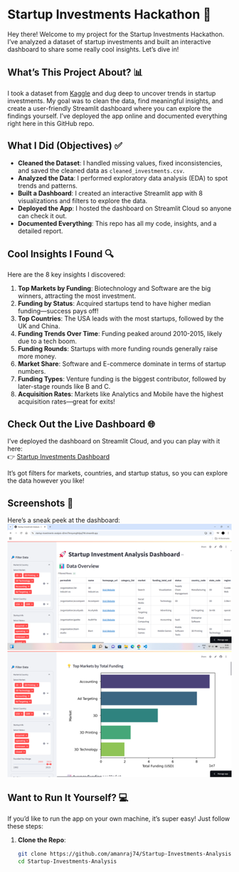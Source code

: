 # Startup Investments Hackathon 🚀

Hey there! Welcome to my project for the Startup Investments Hackathon. I’ve analyzed a dataset of startup investments and built an interactive dashboard to share some really cool insights. Let’s dive in!

## What’s This Project About? 📊
I took a dataset from [Kaggle](https://www.kaggle.com/datasets/arindam235/startup-investments-crunchbase) and dug deep to uncover trends in startup investments. My goal was to clean the data, find meaningful insights, and create a user-friendly Streamlit dashboard where you can explore the findings yourself. I’ve deployed the app online and documented everything right here in this GitHub repo.

## What I Did (Objectives) ✅
- **Cleaned the Dataset**: I handled missing values, fixed inconsistencies, and saved the cleaned data as `cleaned_investments.csv`.
- **Analyzed the Data**: I performed exploratory data analysis (EDA) to spot trends and patterns.
- **Built a Dashboard**: I created an interactive Streamlit app with 8 visualizations and filters to explore the data.
- **Deployed the App**: I hosted the dashboard on Streamlit Cloud so anyone can check it out.
- **Documented Everything**: This repo has all my code, insights, and a detailed report.

## Cool Insights I Found 🔍
Here are the 8 key insights I discovered:
1. **Top Markets by Funding**: Biotechnology and Software are the big winners, attracting the most investment.
2. **Funding by Status**: Acquired startups tend to have higher median funding—success pays off!
3. **Top Countries**: The USA leads with the most startups, followed by the UK and China.
4. **Funding Trends Over Time**: Funding peaked around 2010-2015, likely due to a tech boom.
5. **Funding Rounds**: Startups with more funding rounds generally raise more money.
6. **Market Share**: Software and E-commerce dominate in terms of startup numbers.
7. **Funding Types**: Venture funding is the biggest contributor, followed by later-stage rounds like B and C.
8. **Acquisition Rates**: Markets like Analytics and Mobile have the highest acquisition rates—great for exits!

## Check Out the Live Dashboard 🌐
I’ve deployed the dashboard on Streamlit Cloud, and you can play with it here:  
👉 [Startup Investments Dashboard](https://amanraj74-startup-investments-analysis-app-ydcipl.streamlit.app)

It’s got filters for markets, countries, and startup status, so you can explore the data however you like!

## Screenshots 📸
Here’s a sneak peek at the dashboard:  
![Dashboard Overview](screenshots/dashboard.png)  
![Top Markets by Funding](screenshots/top_markets.png)

## Want to Run It Yourself? 💻
If you’d like to run the app on your own machine, it’s super easy! Just follow these steps:

1. **Clone the Repo**:
   ```bash
   git clone https://github.com/amanraj74/Startup-Investments-Analysis.git
   cd Startup-Investments-Analysis
   
